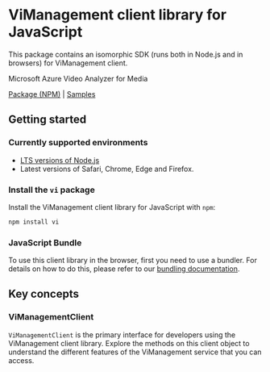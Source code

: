 # ViManagement client library for JavaScript

This package contains an isomorphic SDK (runs both in Node.js and in browsers) for ViManagement client.

Microsoft Azure Video Analyzer for Media

[Package (NPM)](https://www.npmjs.com/package/vi) |
[Samples](https://github.com/Azure-Samples/azure-samples-js-management)

## Getting started

### Currently supported environments

- [LTS versions of Node.js](https://nodejs.org/about/releases/)
- Latest versions of Safari, Chrome, Edge and Firefox.


### Install the `vi` package

Install the ViManagement client library for JavaScript with `npm`:

```bash
npm install vi
```



### JavaScript Bundle
To use this client library in the browser, first you need to use a bundler. For details on how to do this, please refer to our [bundling documentation](https://aka.ms/AzureSDKBundling).

## Key concepts

### ViManagementClient

`ViManagementClient` is the primary interface for developers using the ViManagement client library. Explore the methods on this client object to understand the different features of the ViManagement service that you can access.

